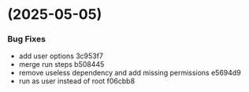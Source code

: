 #  (2025-05-05)


### Bug Fixes

* add user options 3c953f7
* merge run steps b508445
* remove useless dependency and add missing permissions e5694d9
* run as user instead of root f06cbb8



